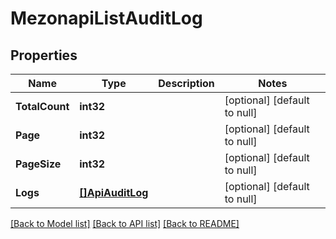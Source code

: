 # MezonapiListAuditLog

## Properties
Name | Type | Description | Notes
------------ | ------------- | ------------- | -------------
**TotalCount** | **int32** |  | [optional] [default to null]
**Page** | **int32** |  | [optional] [default to null]
**PageSize** | **int32** |  | [optional] [default to null]
**Logs** | [**[]ApiAuditLog**](apiAuditLog.md) |  | [optional] [default to null]

[[Back to Model list]](../README.md#documentation-for-models) [[Back to API list]](../README.md#documentation-for-api-endpoints) [[Back to README]](../README.md)


